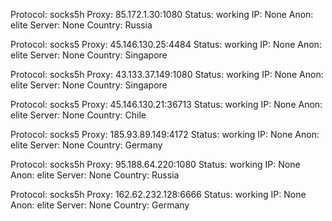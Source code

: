 Protocol: socks5h
Proxy: 85.172.1.30:1080
Status: working
IP: None
Anon: elite
Server: None
Country: Russia

Protocol: socks5
Proxy: 45.146.130.25:4484
Status: working
IP: None
Anon: elite
Server: None
Country: Singapore

Protocol: socks5h
Proxy: 43.133.37.149:1080
Status: working
IP: None
Anon: elite
Server: None
Country: Singapore

Protocol: socks5
Proxy: 45.146.130.21:36713
Status: working
IP: None
Anon: elite
Server: None
Country: Chile

Protocol: socks5
Proxy: 185.93.89.149:4172
Status: working
IP: None
Anon: elite
Server: None
Country: Germany

Protocol: socks5h
Proxy: 95.188.64.220:1080
Status: working
IP: None
Anon: elite
Server: None
Country: Russia

Protocol: socks5h
Proxy: 162.62.232.128:6666
Status: working
IP: None
Anon: elite
Server: None
Country: Germany

